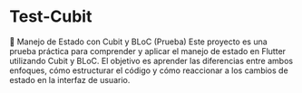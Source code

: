 # Test-Cubit
🧩 Manejo de Estado con Cubit y BLoC (Prueba)  Este proyecto es una prueba práctica para comprender y aplicar el manejo de estado en Flutter utilizando Cubit y BLoC. El objetivo es aprender las diferencias entre ambos enfoques, cómo estructurar el código y cómo reaccionar a los cambios de estado en la interfaz de usuario.
